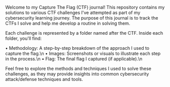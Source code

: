 Welcome to my Capture The Flag (CTF) journal!
This repository contains my solutions to various CTF challenges I've attempted as part of my cybersecurity learning journey. The purpose of this journal is to track the CTFs I solve and help me develop a routine in solving them.

Each challenge is represented by a folder named after the CTF. Inside each folder, you'll find:

 • Methodology: A step-by-step breakdown of the approach I used to capture the flag.\n
 • Images: Screenshots or visuals to illustrate each step in the process.\n
 • Flag: The final flag I captured (if applicable).\n

Feel free to explore the methods and techniques I used to solve these challenges, as they may provide insights into common cybersecurity attack/defense techniques and tools.

